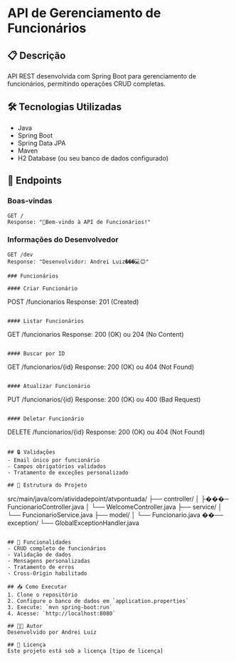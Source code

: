 # API de Gerenciamento de Funcionários

## 📋 Descrição
API REST desenvolvida com Spring Boot para gerenciamento de funcionários, permitindo operações CRUD completas.

## 🛠 Tecnologias Utilizadas
- Java
- Spring Boot
- Spring Data JPA
- Maven
- H2 Database (ou seu banco de dados configurado)

## 🚀 Endpoints

### Boas-vindas
```
GET /
Response: "🚀Bem-vindo à API de Funcionários!"
```

### Informações do Desenvolvedor
```
GET /dev
Response: "Desenvolvidor: Andrei Luiz���‍💻😊"

### Funcionários

#### Criar Funcionário
```
POST /funcionarios
Response: 201 (Created)
```

#### Listar Funcionários
```
GET /funcionarios
Response: 200 (OK) ou 204 (No Content)
```

#### Buscar por ID
```
GET /funcionarios/{id}
Response: 200 (OK) ou 404 (Not Found)
```

#### Atualizar Funcionário
```
PUT /funcionarios/{id}
Response: 200 (OK) ou 400 (Bad Request)
```

#### Deletar Funcionário
```
DELETE /funcionarios/{id}
Response: 200 (OK) ou 404 (Not Found)
```

## 🔒 Validações
- Email único por funcionário
- Campos obrigatórios validados
- Tratamento de exceções personalizado

## 📁 Estrutura do Projeto
```
src/main/java/com/atividadepoint/atvpontuada/
├── controller/
│   ├���─ FuncionarioController.java
│   └── WelcomeController.java
├── service/
│   └── FuncionarioService.java
├── model/
│   └── Funcionario.java
��── exception/
    └── GlobalExceptionHandler.java
```

## 🌟 Funcionalidades
- CRUD completo de funcionários
- Validação de dados
- Mensagens personalizadas
- Tratamento de erros
- Cross-Origin habilitado

## 📥 Como Executar
1. Clone o repositório
2. Configure o banco de dados em `application.properties`
3. Execute: `mvn spring-boot:run`
4. Acesse: `http://localhost:8080`

## 👨‍💻 Autor
Desenvolvido por Andrei Luiz

## 📄 Licença
Este projeto está sob a licença [tipo de licença]
